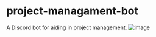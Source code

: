 # project-managament-bot
A Discord bot for aiding in project management.
![image](https://user-images.githubusercontent.com/91294189/231611798-07eb5ecc-3bb9-4781-a8d1-237e861c6525.png)


